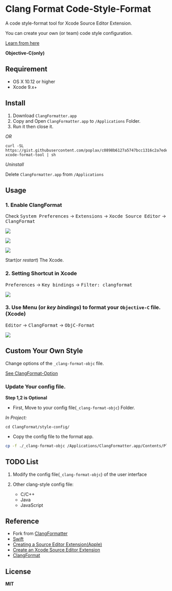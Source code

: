 Clang Format Code-Style-Format
===================================================

A code style-format tool for Xcode Source Editor Extension. 

You can create your own (or team) code style configuration.

[Learn from here][2]

**Objective-C(only)**


Requirement
-----------

- OS X 10.12 or higher
- Xcode 9.x+


Install
-------

1. Download `ClangFormatter.app`
2. Copy and Open `ClangFormatter.app` to `/Applications` Folder.
3. Run it then close it.

*OR*

```shell
curl -SL https://gist.githubusercontent.com/poplax/c0898b6127a5747bcc1316c2a7ede58e/raw/fcd9acf78267393ae6868be51a62c8fe73257018/Install-xcode-format-tool | sh
```

*Uninstall*

Delete `ClangFormatter.app` from `/Applications`


Usage
-----

### 1. Enable ClangFormat
Check <kbd>System Preferences</kbd> -> <kbd>Extensions</kbd> -> <kbd>Xocde Source Editor</kbd> -> <kbd>ClangFormat</kbd>


![](Doc/Resource/190805.png)

![](Doc/Resource/190856.png)

![](Doc/Resource/191355.png)

Start(or _restart_) The Xcode.


### 2. Setting Shortcut in Xcode 
<kbd>Preferences</kbd> -> <kbd>Key bindings</kbd> -> <kbd>Filter: clangformat</kbd>

![](Doc/Resource/192650.png)

### 3. Use Menu (or _key bindings_) to format your `Objective-C` file. (Xcode)

<kbd>Editor</kbd> -> <kbd>ClangFormat</kbd> -> <kbd>ObjC-Format</kbd>

![](Doc/Resource/193025.png)


Custom Your Own Style
---------------------

Change options of the `_clang-format-objc` file.

[See ClangFormat-Option][2]

### Update Your config file.


__Step 1,2 is Optional__

+ First, Move to your config file(`_clang-format-objc`) Folder.

_In Project:_

`cd ClangFormat/style-config/`
    
+ Copy the config file to the format app.

```bash
cp -f ./_clang-format-objc /Applications/ClangFormatter.app/Contents/PlugIns/ClangFormat.appex/Contents/Resources/_clang-format-objc
```


TODO List
---------

1. Modify the config file(`_clang-format-objc`) of the user interface

2. Other clang-style config file:
    - C/C++
    - Java
    - JavaScript

Reference
---------

- Fork from [ClangFormatter](https://github.com/BalestraPatrick/ClangFormatter)
- [Swift](https://swift.org/documentation/)
- [Creating a Source Editor Extension(Apple)](https://developer.apple.com/documentation/xcodekit/creating_a_source_editor_extension)
- [Create an Xcode Source Editor Extension](https://code.tutsplus.com/tutorials/how-to-create-an-xcode-source-editor-extension--cms-26772)
- [ClangFormat][1]

License
-------

__MIT__

[1]:https://clang.llvm.org/docs/ClangFormat.html
[2]:https://clang.llvm.org/docs/ClangFormatStyleOptions.html
[3]:https://github.com/poplax/ClangFormatter/releases/download/v1.0.0/lastest-version.zip
